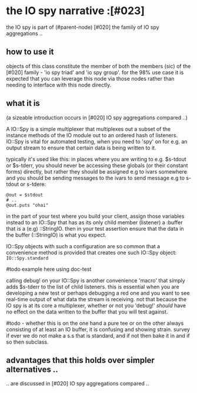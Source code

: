 # the IO spy narrative :[#023]

the IO spy is part of (#parent-node) [#020] the family of IO spy
aggregations ..


## how to use it

objects of this class constitute the member of both the members (sic) of the
[#020] family - 'io spy triad' and 'io spy group'. for the 98% use case it is
expected that you can leverage this node via those nodes rather than needing
to interface with this node directly.


## what it is

(a sizeable introduction occurs in [#020] IO spy aggregations compared ..)

A IO::Spy is a simple multiplexer that multiplexes out a subset of the
instance methods of the IO module out to an ordered hash of listeners. IO::Spy
is vital for automated testing, when you need to 'spy' on for e.g. an output
stream to ensure that certain data is being written to it.

typically it's used like this: in places where you are writing to e.g.
$s-tdout or $s-tderr, you should never be accessing these globals (or their
constant forms) directly, but rather they should be assigned e.g to ivars
somewhere and you should be sending messages to the ivars to send message
e.g to s-tdout or s-tdere:

    @out = $stdout
    # ..
    @out.puts "ohai"

in the part of your test where you build your client, assign those variables
instead to an IO::Spy that has as its only child member (listener) a :buffer
that is a (e.g) ::StringIO. then in your test assertion ensure that the data
in the buffer (::StringIO) is what you expect.

IO::Spy objects with such a configuration are so common that a convenience
method is provided that creates one such IO::Spy object: `IO::Spy.standard`

  #todo example here using doc-test

calling debug! on your IO::Spy is another convenience 'macro' that simply adds
$s-tderr to the list of child listeners. this is essential when you are
developing a new test or perhaps debugging a red one and you want to see
real-time output of what data the stream is receiving. not that because
the IO spy is at its core a multiplexer, whether or not you 'debug!' *should*
have no effect on the data written to the buffer that you will test against.

#todo - whether this is on the one hand a pure tee or on the other always
consisting of at least an IO buffer, it is confusing and showing strain.
survey if ever we do not make a s.s that is standard, and if not then bake it
in and if so then subclass.


## advantages that this holds over simpler alternatives ..

.. are discussed in [#020] IO spy aggregations compared ..

